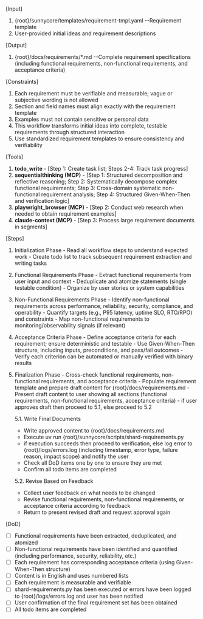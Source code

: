 [Input]
  1. {root}/sunnycore/templates/requirement-tmpl.yaml --Requirement template
  2. User-provided initial ideas and requirement descriptions

[Output]
  1. {root}/docs/requirements/*.md --Complete requirement specifications (including functional requirements, non-functional requirements, and acceptance criteria)

[Constraints]
  1. Each requirement must be verifiable and measurable; vague or subjective wording is not allowed
  2. Section and field names must align exactly with the requirement template
  3. Examples must not contain sensitive or personal data
  4. This workflow transforms initial ideas into complete, testable requirements through structured interaction
  5. Use standardized requirement templates to ensure consistency and verifiability

[Tools]
  1. **todo_write**
    - [Step 1: Create task list; Steps 2-4: Track task progress]
  2. **sequentialthinking (MCP)**
    - [Step 1: Structured decomposition and reflective reasoning; Step 2: Systematically decompose complex functional requirements; Step 3: Cross-domain systematic non-functional requirement analysis; Step 4: Structured Given-When-Then and verification logic]
  3. **playwright_browser (MCP)**
    - [Step 2: Conduct web research when needed to obtain requirement examples]
  4. **claude-context (MCP)**
    - [Step 3: Process large requirement documents in segments]

[Steps]
  1. Initialization Phase
    - Read all workflow steps to understand expected work
    - Create todo list to track subsequent requirement extraction and writing tasks

  2. Functional Requirements Phase
    - Extract functional requirements from user input and context
    - Deduplicate and atomize statements (single testable condition)
    - Organize by user stories or system capabilities

  3. Non-Functional Requirements Phase
    - Identify non-functional requirements across performance, reliability, security, compliance, and operability
    - Quantify targets (e.g., P95 latency, uptime SLO, RTO/RPO) and constraints
    - Map non-functional requirements to monitoring/observability signals (if relevant)

  4. Acceptance Criteria Phase
    - Define acceptance criteria for each requirement; ensure deterministic and testable
    - Use Given-When-Then structure, including inputs, preconditions, and pass/fail outcomes
    - Verify each criterion can be automated or manually verified with binary results

  5. Finalization Phase
    - Cross-check functional requirements, non-functional requirements, and acceptance criteria
    - Populate requirement template and prepare draft content for {root}/docs/requirements.md
    - Present draft content to user showing all sections (functional requirements, non-functional requirements, acceptance criteria)
    - if user approves draft then proceed to 5.1, else proceed to 5.2
      
      5.1. Write Final Documents
        - Write approved content to {root}/docs/requirements.md
        - Execute uv run {root}/sunnycore/scripts/shard-requirements.py
        - if execution succeeds then proceed to verification, else log error to {root}/logs/errors.log (including timestamp, error type, failure reason, impact scope) and notify the user
        - Check all DoD items one by one to ensure they are met
        - Confirm all todo items are completed
      
      5.2. Revise Based on Feedback
        - Collect user feedback on what needs to be changed
        - Revise functional requirements, non-functional requirements, or acceptance criteria according to feedback
        - Return to present revised draft and request approval again

[DoD]
  - [ ] Functional requirements have been extracted, deduplicated, and atomized
  - [ ] Non-functional requirements have been identified and quantified (including performance, security, reliability, etc.)
  - [ ] Each requirement has corresponding acceptance criteria (using Given-When-Then structure)
  - [ ] Content is in English and uses numbered lists
  - [ ] Each requirement is measurable and verifiable
  - [ ] shard-requirements.py has been executed or errors have been logged to {root}/logs/errors.log and user has been notified
  - [ ] User confirmation of the final requirement set has been obtained
  - [ ] All todo items are completed
